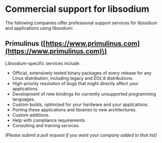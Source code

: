 # Commercial support for libsodium

The following companies offer professional support services for libsodium and applications using libsodium:

## Primulinus \([https://www.primulinus.com](https://www.primulinus.com)\)

Libsodium-specific services include:

* Official, extensively tested binary packages of every release for any Linux distribution, including legacy and EOL'd distributions.
* High-priority resolution of bugs that might directly affect your applications.
* Development of new bindings for currently unsupported programming languages.
* Custom builds, optimized for your hardware and your applications.
* Porting these applications and libraries to new architectures.
* Custom additions.
* Help with compliance requirements
* Consulting and training services.







_\(Please submit a pull request if you want your company added to that list\)_



